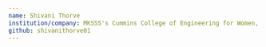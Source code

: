 ```yaml
---
name: Shivani Thorve
institution/company: MKSSS's Cummins College of Engineering for Women, pune.
github: shivanithorve01
---
```


